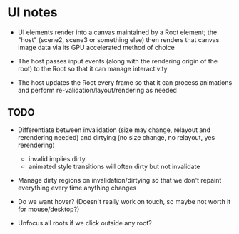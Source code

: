 # UI notes

- UI elements render into a canvas maintained by a Root element; the "host" (scene2, scene3 or
  something else) then renders that canvas image data via its GPU accelerated method of choice

- The host passes input events (along with the rendering origin of the root) to the Root so that it
  can manage interactivity

- The host updates the Root every frame so that it can process animations and perform
  re-validation/layout/rendering as needed

## TODO

- Differentiate between invalidation (size may change, relayout and rerendering needed) and
  dirtying (no size change, no relayout, yes rerendering)
  - invalid implies dirty
  - animated style transitions will often dirty but not invalidate

- Manage dirty regions on invalidation/dirtying so that we don't repaint everything every time
  anything changes

- Do we want hover? (Doesn't really work on touch, so maybe not worth it for mouse/desktop?)

- Unfocus all roots if we click outside any root?
